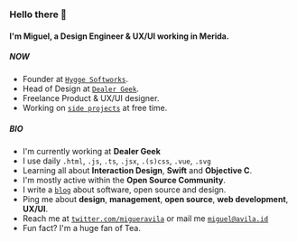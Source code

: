 ### Hello there 👋

#### I'm Miguel, a Design Engineer & UX/UI working in Merida.

##### NOW

- Founder at [`Hygge Softworks`](https://hygge.so).
- Head of Design at [`Dealer Geek`](https://dealergeek.com).
- Freelance Product & UX/UI designer.
- Working on [`side projects`](https://avila.id) at free time.

##### BIO

- I'm currently working at **Dealer Geek**
- I use daily `.html`, `.js`, `.ts`, `.jsx`, `.(s)css`, `.vue`, `.svg`
- Learning all about **Interaction Design**, **Swift** and **Objective C**.
- I'm mostly active within the **Open Source Community**.
- I write a [`blog`](https://medium.com/@migueravila) about software, open source and design.
- Ping me about **design**, **management**, **open source**, **web development**, **UX/UI**.
- Reach me at [`twitter.com/migueravila`](https://twitter.com/migueravila) or mail me [`miguel@avila.id`](mailto:miguel@avila.id)
- Fun fact? I'm a huge fan of Tea.
